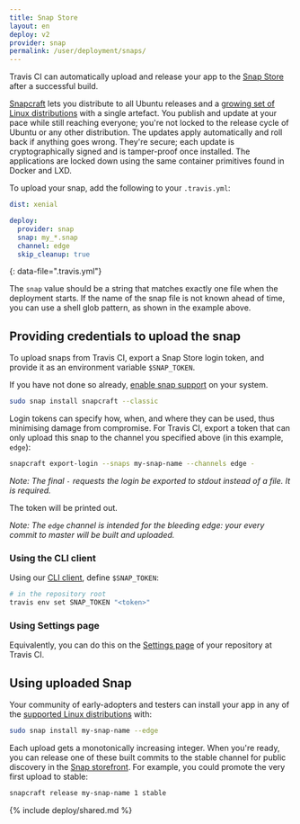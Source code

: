 ```yaml
---
title: Snap Store
layout: en
deploy: v2
provider: snap
permalink: /user/deployment/snaps/
---
```


Travis CI can automatically upload and release your app to the [Snap Store](https://snapcraft.io) after a successful build.

[Snapcraft](https://snapcraft.io/) lets you distribute to all Ubuntu releases and a [growing set of Linux distributions](https://docs.snapcraft.io/core/install) with a single artefact. You publish and update at your pace while still reaching everyone; you're not locked to the release cycle of Ubuntu or any other distribution. The updates apply automatically and roll back if anything goes wrong. They're secure; each update is cryptographically signed and is tamper-proof once installed. The applications are locked down using the same container primitives found in Docker and LXD.

To upload your snap, add the following to your `.travis.yml`:

```yaml
dist: xenial

deploy:
  provider: snap
  snap: my_*.snap
  channel: edge
  skip_cleanup: true
```
{: data-file=".travis.yml"}

The `snap` value should be a string that matches exactly one file when the deployment starts.
If the name of the snap file is not known ahead of time, you can use a shell glob pattern, as shown
in the example above.

## Providing credentials to upload the snap

To upload snaps from Travis CI, export a Snap Store login token, and provide it as an environment variable
`$SNAP_TOKEN`.

If you have not done so already, [enable snap support](https://docs.snapcraft.io/core/install) on your system.

```bash
sudo snap install snapcraft --classic
```

Login tokens can specify how, when, and where they can be used, thus minimising damage from compromise.
For Travis CI, export a token that can only upload this snap to the channel you specified above (in this example, `edge`):

```bash
snapcraft export-login --snaps my-snap-name --channels edge -
```

_Note: The final `-` requests the login be exported to stdout instead of a file. It is required._

The token will be printed out.

_Note: The `edge` channel is intended for the bleeding edge: your every commit to master will be built and uploaded._

### Using the CLI client

Using our [CLI client](https://github.com/travis-ci/travis.rb#readme), define `$SNAP_TOKEN`:

```bash
# in the repository root
travis env set SNAP_TOKEN "<token>"
```

### Using Settings page

Equivalently, you can do this on the [Settings page](https://docs.travis-ci.com/user/environment-variables#defining-variables-in-repository-settings) of your repository at Travis CI.

## Using uploaded Snap

Your community of early-adopters and testers can install your app in any of the [supported Linux distributions](https://docs.snapcraft.io/core/install) with:

```bash
sudo snap install my-snap-name --edge
```

Each upload gets a monotonically increasing integer. When you're ready, you can release one of these built commits to the stable channel for public discovery in the [Snap storefront](https://snapcraft.io/store). For example, you could promote the very first upload to stable:

```bash
snapcraft release my-snap-name 1 stable
```

{% include deploy/shared.md %}
